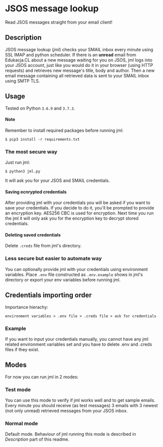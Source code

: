# JSOS message lookup
Read JSOS messages straight from your email client!

## Description
JSOS message lookup (*jml*) checks your SMAIL inbox every minute using SSL IMAP and python scheduler. If there is an **unread** email from Edukacja.CL about a new message waiting for you on JSOS, jml logs into your JSOS account, just like you would do it in your browser (using HTTP requests) and retrieves new message's title, body and author. Then a new email message containing all retrieved data is sent to your SMAIL inbox using SMTP TLS.  

## Usage
Tested on Python `3.6.9` and `3.7.3`. 

#### Note
Remember to install required packages before running jml: 
```
$ pip3 install -r requirements.txt
```

### The most secure way
Just run jml:
```
$ python3 jml.py
```
It will ask you for your JSOS and SMAIL credentials.

#### Saving ecnrypted credentials
After providing jml with your credentials you will be asked if you want to save your credentials. If you decide to do it, you'll be prompted to provide an encryption key. AES256 CBC is used for encryption. Next time you run the jml it will only ask you for the encryption key to decrypt stored credentials. 

#### Deleting saved credentials
Delete `.creds` file from jml's directory.

### Less secure but easier to automate way
You can optionally provide jml with your credentials using environment variables. Place `.env` file constructed as `.env.example` shows in jml's directory or export your env variables before running jml.

## Credentials importing order
Importance hierachy:
```
environment variables > .env file > .creds file > ask for credentials
```
### Example
If you want to input your credentials manually, you cannot have any jml related environment variables set and you have to delete .env and .creds files if they exist.

## Modes
For now you can run jml in 2 modes:

### Test mode
You can use this mode to verify if jml works well and to get sample emails. Every minute you should receive (as test messages) 3 emails with 3 newest (not only unread) retrieved messages from your JSOS inbox. 

### Normal mode
Default mode. Behaviour of jml running this mode is described in *Description* part of this readme.
